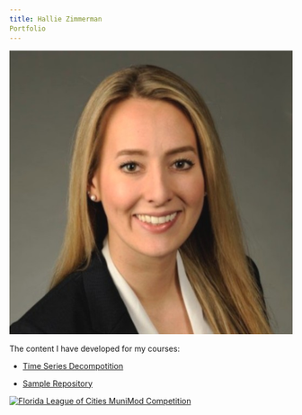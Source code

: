 ```yaml
---
title: Hallie Zimmerman
Portfolio
---
```


![My Picture](/pics/HAZHeadshot.jfif/)

The content I have developed for my courses:

- [Time Series Decompotition](/TimeSeries/index.md)

- [Sample Repository](https://github.com/hallieberrry/Reproducible-Research_Course-Project-1)

[![Florida League of Cities MuniMod Competition](https://www.youtube.com/watch?v=ucz2xoWNdlk)](https://www.youtube.com/watch?v=ucz2xoWNdlk)
